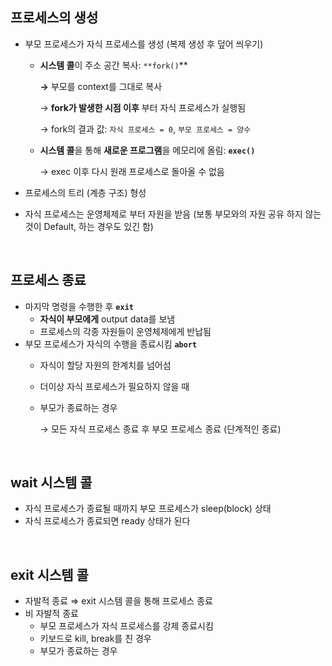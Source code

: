 ## 프로세스의 생성

- 부모 프로세스가 자식 프로세스를 생성 (복제 생성 후 덮어 씌우기)
    - **시스템 콜**이 주소 공간 복사: `**fork()`**
        
        **→** 부모를 context를 그대로 복사
        
        → **fork가 발생한 시점 이후** 부터 자식 프로세스가 실행됨
        
        → fork의 결과 값: `자식 프로세스 = 0`, `부모 프로세스 = 양수`
        
    - **시스템 콜**을 통해 **새로운 프로그램**을 메모리에 올림: **`exec()`**
        
        → exec 이후 다시 원래 프로세스로 돌아올 수 없음
        
- 프로세스의 트리 (계층 구조) 형성
- 자식 프로세스는 운영체제로 부터 자원을 받음 (보통 부모와의 자원 공유 하지 않는 것이 Default, 하는 경우도 있긴 함)

<br>

## 프로세스 종료

- 마지막 명령을 수행한 후 **`exit`**
    - **자식이 부모에게** output data를 보냄
    - 프로세스의 각종 자원들이 운영체제에게 반납됨
- 부모 프로세스가 자식의 수행을 종료시킴 **`abort`**
    - 자식이 할당 자원의 한계치를 넘어섬
    - 더이상 자식 프로세스가 필요하지 않을 때
    - 부모가 종료하는 경우
        
        → 모든 자식 프로세스 종료 후 부모 프로세스 종료 (단계적인 종료)

<br>

## wait 시스템 콜

- 자식 프로세스가 종료될 때까지 부모 프로세스가 sleep(block) 상태
- 자식 프로세스가 종료되면 ready 상태가 된다

<br>

## exit 시스템 콜

- 자발적 종료 ⇒ exit 시스템 콜을 통해 프로세스 종료
- 비 자발적 종료
    - 부모 프로세스가 자식 프로세스를 강제 종료시킴
    - 키보드로 kill, break를 친 경우
    - 부모가 종료하는 경우
